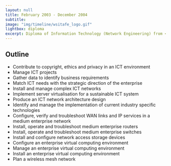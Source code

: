 ```yaml
---
layout: null
title: February 2003 - December 2004
subtitle:
image: "img/timeline/wsitafe_logo.gif"
lightbox: diploma
excerpt: Diploma of Information Technology (Network Engineering) from <a href="http://wsi.tafensw.edu.au/">TAFE WSI</a>
---
```

## Outline
* Contribute to copyright, ethics and privacy in an ICT environment
* Manage ICT projects
* Gather data to identify business requirements
* Match ICT needs with the strategic direction of the enterprise
* Install and manage complex ICT networks
* Implement server virtualisation for a sustainable ICT system
* Produce an ICT network architecture design
* Identify and manage the implementation of current industry specific technologies
* Configure, verify and troubleshoot WAN links and IP services in a medium enterprise network
* Install, operate and troubleshoot medium enterprise routers
* Install, operate and troubleshoot medium enterprise switches
* Install and configure network access storage devices
* Configure an enterprise virtual computing environment
* Manage an enterprise virtual computing environment
* Install an enterprise virtual computing environment
* Plan a wireless mesh network